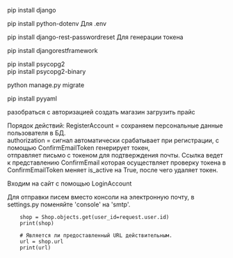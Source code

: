 
pip install django

pip install python-dotenv  Для .env

pip install django-rest-passwordreset  Для генерации токена  

pip install djangorestframework  

pip install psycopg2      
pip install psycopg2-binary  

python manage.py migrate

pip install pyyaml

разобраться с авторизацией
создать магазин
загрузить прайс

Порядок действий: 
RegisterAccount = сохраняем персональные данные пользователя в БД.  
authorization = сигнал автоматически срабатывает при регистрации, с помощью ConfirmEmailToken генерирует токен,  
отправляет письмо с токеном для подтверждения почты. 
Ссылка ведет к представлению ConfirmEmail которая осуществляет проверку токена в ConfirmEmailToken меняет is_active на 
True, после чего удаляет токен. 

Входим на сайт с помощью LoginAccount



Для отправки писем вместо консоли на электронную почту, в settings.py поменяйте 'console' на 'smtp'.

        shop = Shop.objects.get(user_id=request.user.id)
        print(shop)

        # Является ли предоставленный URL действительным.
        url = shop.url
        print(url)
